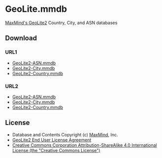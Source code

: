 # GeoLite.mmdb

[MaxMind's GeoLite2](https://dev.maxmind.com/geoip/geoip2/geolite2/) Country, City, and ASN databases

## Download

### URL1

- [GeoLite2-ASN.mmdb](https://git.io/GeoLite2-ASN.mmdb)
- [GeoLite2-City.mmdb](https://git.io/GeoLite2-City.mmdb)
- [GeoLite2-Country.mmdb](https://git.io/GeoLite2-Country.mmdb)

### URL2

- [GeoLite2-ASN.mmdb](https://github.com/shedowe19/GeoLite.mmdb/raw/download/GeoLite2-ASN.mmdb)
- [GeoLite2-City.mmdb](https://github.com/shedowe19/GeoLite.mmdb/raw/download/GeoLite2-City.mmdb)
- [GeoLite2-Country.mmdb](https://github.com/shedowe19/GeoLite.mmdb/raw/download/GeoLite2-Country.mmdb)

## License

- Database and Contents Copyright (c) [MaxMind](https://www.maxmind.com/), Inc.
- [GeoLite2 End User License Agreement](https://www.maxmind.com/en/geolite2/eula)
- [Creative Commons Corporation Attribution-ShareAlike 4.0 International License (the "Creative Commons License")](https://creativecommons.org/licenses/by-sa/4.0/)


